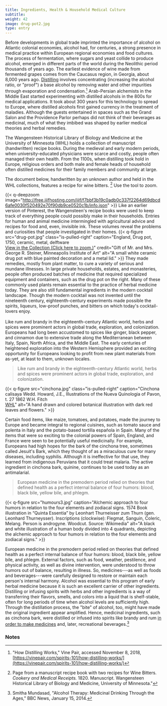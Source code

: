 ```yaml
---
title: Ingredients, Health & Household Medical Culture
subtitle:
weight: 42
image: drug-pot2.jpg
type: entry
---
```

Before developments in global trade imprinted the importance of alcohol on Atlantic colonial economies, alcohol had, for centuries, a strong presence in medical practice within European regional economies and food cultures. The process of fermentation, where sugars and yeast collide to produce alcohol, emerged in different parts of the world during the Neolithic period thousands of years ago. The earliest evidence of wine made from fermented grapes comes from the Caucasus region, in Georgia, about 8,000 years ago. [Distilling](https://vinepair.com/spirits-101/how-distilling-works/) involves concentrating (increasing the alcohol ratio, or "proof") a base alcohol by removing water and other impurities through evaporation and condensation.[^1] Arab-Persian alchemists in the Middle East started experimenting with distilled alcohols in the 800s for medical applications. It took about 300 years for this technology to spread to Europe, where distilled alcohols first gained currency in the treatment of maladies. Although the guests entertained in spaces such as the Grand Salon and the Providence Parlor perhaps did not think of their beverages as medicinal, much of what they imbibed was shaped by earlier medical theories and herbal remedies.
<br>

The Wangensteen Historical Library of Biology and Medicine at the University of Minnesota (WHL) holds a collection of manuscript (handwritten) recipe books. During the medieval and early modern periods, when university-educated physicians were scarce and costly, people often managed their own health. From the 1100s, when distilling took hold in Europe, religious orders and both male and female heads of household often distilled medicines for their family members and community at large.

The document below, handwritten by an unknown author and held in the WHL collections, features a recipe for wine bitters. [^2] Use the tool to zoom.

{{< q-deepzoom image="http://free.iiifhosting.com/iiif/f7bbf3b19c0adb0c337f2264d69dbcd6afe0030f520492e70f90db9ce0520c1b/info.json" >}}
Like an earlier version of Pinterest, the Wangensteen's recipe books were used to keep track of everything people could possibly make in their households. Entries for human and animal medicine intermingled with agricultural advice and recipes for food and, even, invisible ink. These volumes reveal the problems and curiosities that people investigated in their homes.  {{< q-figure src="drug-pot.jpg" class="is-pulled-right" caption="England, Drug pot, 1750, ceramic, metal, delftware<br>[View in the Collection (Click here to zoom.)](https://collections.artsmia.org/art/8962/drug-pot-england)" credit="Gift of Mr. and Mrs. George R. Steiner, Minneapolis Institute of Art" alt="A small white ceramic drug pot with blue painted decoration and a metal lid."  >}} They made remedies, mostly from plant matter, to cure a variety of serious and mundane illnesses. In large private households, estates, and monasteries, people often produced batches of medicine that required specialized equipment and containers, such as the drug pot on the right. Many of these commonly used plants remain essential to the practice of herbal medicine today. They are also still fundamental ingredients in the modern cocktail landscape. Though the modern cocktail was not invented until the nineteenth century, eighteenth-century experiments made possible the spirits, liqueurs, low-proof punches, and bitters on which today's cocktail-lovers enjoy.
<br>
<br>
Like rum and brandy in the eighteenth-century Atlantic world, herbs and spices were prominent actors in global trade, exploration, and colonization. Europeans had long been accustomed to spices like ginger, black pepper, and cinnamon due to extensive trade along the Mediterranean between Italy, Spain, North Africa, and the Middle East. The early centuries of heightened exploration into the Western Hemisphere provided an exciting opportunity for Europeans looking to profit from new plant materials from as-yet, at least to them, unknown locales.

>Like rum and brandy in the eighteenth-century Atlantic world, herbs and spices were prominent actors in global trade, exploration, and colonization.

 {{< q-figure src="cinchona.jpg" class="is-pulled-right" caption="Cinchona calisaya Wedd. Howard, J.E., Illustrations of the Nueva Quinologia of Pavon, t. 27 1862 W.H. Fitch<br> [WHL](https://primo.lib.umn.edu/primo-explore/fulldisplay?docid=UMN_ALMA21522709320001701&context=L&vid=TWINCITIES&search_scope=wangensteen&tab=default_tab&lang=en_US)" alt="A hand drawn and colored botanical illustration with dark red leaves and flowers."  >}}

Certain food items, like maize, tomatoes, and potatoes, made the journey to Europe and became integral to regional cuisines, such as tomato sauce and polenta in Italy and the potato-based tortilla española in Spain. Many of the items that were so exciting to the colonial powers of Spain, England, and France were seen to be potentially useful medicinally. For example, Europeans had high hopes for the bark of the cinchona tree, sometimes called Jesuit's Bark, which they thought of as a miraculous cure for many diseases, including syphilis. Although it is ineffective for that use, they learned from indigenous Peruvians that it could treat malaria. The active ingredient in cinchona bark, quinine, continues to be used today as an antimalarial.

>European medicine in the premodern period relied on theories that defined health as a perfect internal balance of four humors: blood, black bile, yellow bile, and phlegm.

{{< q-figure src="humours3.jpg"  caption="Alchemic approach to four humors in relation to the four elements and zodiacal signs. 1574 Book illustration in “Quinta Essentia” by Leonhart Thurneisser zum Thurn (gen. Leonhard Thurneysser).  Inscriptions (clockwise): Flegmat, Sanguin, Coleric, Melang. Person is androgyne. Woodcut. Source: Wikimedia" alt="A black and white illustration of a human body divided into 4 quadrants, depicting the alchemic approach to four humors in relation to the four elements and zodiacal signs."  >}}

European medicine in the premodern period relied on theories that defined health as a perfect internal balance of four humors: blood, black bile, yellow bile, and phlegm. External factors, such as food, weather, pestilence, and physical activity, as well as divine intervention, were understood to throw humors out of balance, resulting in illness. So, medicines---as well as foods and beverages---were carefully designed to restore or maintain each person's internal harmony. Alcohol was essential to this program of early herbal medicine because it is such an excellent carrier of other ingredients. Distilling or infusing spirits with herbs and other ingredients is a way of transferring their flavors, smells, and colors into a liquid that is shelf-stable, often for long periods of time when alcohol levels are sufficiently high. Through the distillation process, the "bite" of alcohol, too, might have made the original ingredient appear amplified. Hence, medicinal ingredients, such as cinchona bark, were distilled or infused into spirits like brandy and rum [in order to make medicines](https://www.bbc.com/news/health-25712005) and, later, recreational beverages.[^3]

### Notes ###

[^1]: "How Distilling Works," Vine Pair, accessed November 8, 2018, [https://vinepair.com/spirits-101/how-distilling-works/](https://vinepair.com/spirits-101/how-distilling-works/)

[^2]: Page from a manuscript recipe book with two recipes for Wine Bitters. *Cookery and Medical Receipts.* 1820. Manuscript. Wangensteen Historical Library of Biology and Medicine, University of Minnesota."

[^3]: Smitha Mundasad, "Alcohol Therapy: Medicinal Drinking Through the Ages," BBC News, January 15, 2014.
